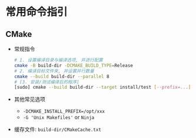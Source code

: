 # 常用命令指引

## CMake
- 常规指令

  ```bash
  # 1. 设置编译目录与编译选项, 并进行配置
  cmake -B build-dir -DCMAKE_BUILD_TYPE=Release 
  # 2. 编译目标文件夹, 并设置并行数量
  cmake --build build-dir --parallel 8
  # [3. 安装/测试编译后的程序]
  [sudo] cmake --build build-dir --target install/test [--prefix=...]
  ```
  
- 其他常见选项

  - `-DCMAKE_INSTALL_PREFIX=/opt/xxx`
  - `-G 'Unix Makefiles'` or `Ninja`

- 缓存文件: `build-dir/CMakeCache.txt`

